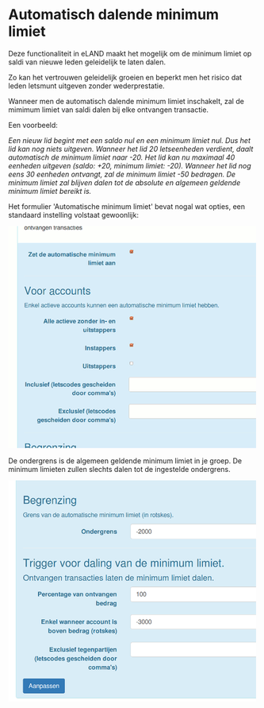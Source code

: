 # Automatisch dalende minimum limiet

Deze functionaliteit in eLAND maakt het mogelijk om de minimum limiet op saldi van nieuwe leden geleidelijk te laten dalen.

Zo kan het vertrouwen geleidelijk groeien en beperkt men het risico dat leden letsmunt uitgeven zonder wederprestatie.

Wanneer men de automatisch dalende minimum limiet inschakelt, zal de mimimum limiet van saldi dalen bij elke ontvangen transactie.

Een voorbeeld:

_Een nieuw lid begint met een saldo nul en een minimum limiet nul. Dus het lid kan nog niets uitgeven. Wanneer het lid 20 letseenheden verdient, daalt automatisch de minimum limiet naar -20. Het lid kan nu maximaal 40 eenheden uitgeven (saldo: +20, minimum limiet: -20). Wanneer het lid nog eens 30 eenheden ontvangt, zal de minimum limiet -50 bedragen. De minimum limiet zal blijven dalen tot de absolute en algemeen geldende minimum limiet bereikt is._

Het formulier 'Automatische minimum limiet' bevat nogal wat opties, een standaard instelling volstaat gewoonlijk:

![formulier automatische minimum limiet](img/am_accounts.png)

De ondergrens is de algemeen geldende minimum limiet in je groep. De minimum limieten zullen slechts dalen tot de ingestelde ondergrens.

![automatische minimum limiet triggers](img/am_triggers.png)

